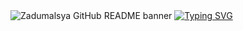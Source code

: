 <img src="https://github.com/FreezeZeni/Zadumalsya/blob/main/World%20Map.svg" alt="Zadumalsya GitHub README banner">
<a href="https://git.io/typing-svg"><img src="https://readme-typing-svg.demolab.com?
font=Fira+Code&pause=1000&color=E784FF&width=435&lines=%F0%9F%91%8B+Hi%2C+welcome+to+my+GitHub+profile!;Nice+to+meet+you!+%F0%9F%9A%80;jk4e+--%3E+ML%2C+Python%2C+Open+Source+and+more+...++%F0%9F%94%A5" alt="Typing SVG" /></a>
